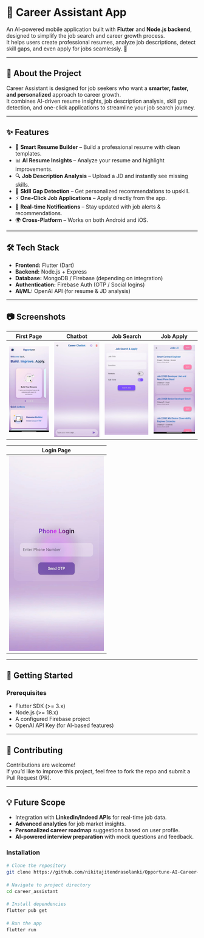 
# 📱 Career Assistant App

An AI-powered mobile application built with **Flutter** and **Node.js backend**, designed to simplify the job search and career growth process.  
It helps users create professional resumes, analyze job descriptions, detect skill gaps, and even apply for jobs seamlessly. 🚀

---

## 📌 About the Project

Career Assistant is designed for job seekers who want a **smarter, faster, and personalized** approach to career growth.  
It combines AI-driven resume insights, job description analysis, skill gap detection, and one-click applications to streamline your job search journey.

---

## ✨ Features

- 📝 **Smart Resume Builder** – Build a professional resume with clean templates.  
- 📊 **AI Resume Insights** – Analyze your resume and highlight improvements.  
- 🔍 **Job Description Analysis** – Upload a JD and instantly see missing skills.  
- 🧩 **Skill Gap Detection** – Get personalized recommendations to upskill.  
- ⚡ **One-Click Job Applications** – Apply directly from the app.  
- 🔔 **Real-time Notifications** – Stay updated with job alerts & recommendations.  
- 🌍 **Cross-Platform** – Works on both Android and iOS.  

---

## 🛠️ Tech Stack

- **Frontend:** Flutter (Dart)  
- **Backend:** Node.js + Express  
- **Database:** MongoDB / Firebase (depending on integration)  
- **Authentication:** Firebase Auth (OTP / Social logins)  
- **AI/ML:** OpenAI API (for resume & JD analysis)  


---
## 📷 Screenshots

| First Page | Chatbot | Job Search | Job Apply |
|------------|---------|------------|-----------|
| <img src="assets/first_page.png" width="250"> | <img src="assets/chatbot.png" width="250"> | <img src="assets/job_search.png" width="250"> | <img src="assets/job_apply.png" width="250"> |

| Login Page |
|------------|
| <img src="assets/login.png" width="250"> |


---

## 🚀 Getting Started

### Prerequisites

- Flutter SDK (>= 3.x)  
- Node.js (>= 18.x)  
- A configured Firebase project  
- OpenAI API Key (for AI-based features)  


---
## 🤝 Contributing

Contributions are welcome!  
If you’d like to improve this project, feel free to fork the repo and submit a Pull Request (PR).  

---

## 💡 Future Scope

- Integration with **LinkedIn/Indeed APIs** for real-time job data.  
- **Advanced analytics** for job market insights.  
- **Personalized career roadmap** suggestions based on user profile.  
- **AI-powered interview preparation** with mock questions and feedback.  


### Installation

```bash
# Clone the repository
git clone https://github.com/nikitajitendrasolanki/Opportune-AI-Career-Assistant.git

# Navigate to project directory
cd career_assistant

# Install dependencies
flutter pub get

# Run the app
flutter run

